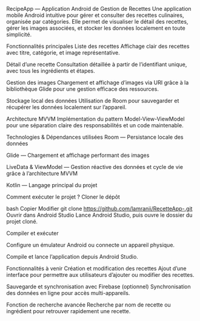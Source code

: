 RecipeApp — Application Android de Gestion de Recettes
Une application mobile Android intuitive pour gérer et consulter des recettes culinaires, organisée par catégories. Elle permet de visualiser le détail des recettes, gérer les images associées, et stocker les données localement en toute simplicité.

Fonctionnalités principales
Liste des recettes
Affichage clair des recettes avec titre, catégorie, et image représentative.

Détail d’une recette
Consultation détaillée à partir de l’identifiant unique, avec tous les ingrédients et étapes.

Gestion des images
Chargement et affichage d’images via URI grâce à la bibliothèque Glide pour une gestion efficace des ressources.

Stockage local des données
Utilisation de Room pour sauvegarder et récupérer les données localement sur l’appareil.

Architecture MVVM
Implémentation du pattern Model-View-ViewModel pour une séparation claire des responsabilités et un code maintenable.

Technologies & Dépendances utilisées
Room — Persistance locale des données

Glide — Chargement et affichage performant des images

LiveData & ViewModel — Gestion réactive des données et cycle de vie grâce à l’architecture MVVM

Kotlin — Langage principal du projet

Comment exécuter le projet ?
Cloner le dépôt

bash
Copier
Modifier
git clone https://github.com/lamranii/RecetteApp-.git
Ouvrir dans Android Studio
Lance Android Studio, puis ouvre le dossier du projet cloné.

Compiler et exécuter

Configure un émulateur Android ou connecte un appareil physique.

Compile et lance l’application depuis Android Studio.

Fonctionnalités à venir
Création et modification des recettes
Ajout d’une interface pour permettre aux utilisateurs d’ajouter ou modifier des recettes.

Sauvegarde et synchronisation avec Firebase (optionnel)
Synchronisation des données en ligne pour accès multi-appareils.

Fonction de recherche avancée
Recherche par nom de recette ou ingrédient pour retrouver rapidement une recette.
